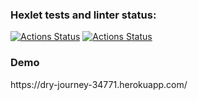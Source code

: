 ### Hexlet tests and linter status:
[![Actions Status](https://github.com/ArtemStruts/frontend-project-lvl4/workflows/hexlet-check/badge.svg)](https://github.com/ArtemStruts/frontend-project-lvl4/actions)
[![Actions Status](https://github.com/ArtemStruts/frontend-project-lvl4/actions/workflows/nodejs.yml/badge.svg)](https://github.com/ArtemStruts/frontend-project-lvl4/actions)
<div>
  <h3>Demo</h3>
  https://dry-journey-34771.herokuapp.com/
</div>
